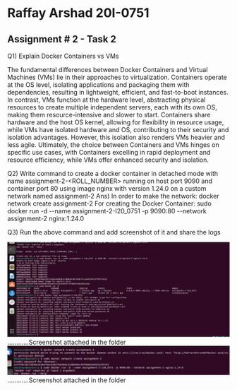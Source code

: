 # Raffay Arshad  20I-0751
## Assignment # 2 - Task 2


Q1) Explain Docker Containers vs VMs

The fundamental differences between Docker Containers and Virtual Machines (VMs) lie in their approaches to virtualization. 
Containers operate at the OS level, isolating applications and packaging them with dependencies, resulting in lightweight, efficient, and fast-to-boot instances. 
In contrast, VMs function at the hardware level, abstracting physical resources to create multiple independent servers, each with its own OS, making them resource-intensive and slower to start. 
Containers share hardware and the host OS kernel, allowing for flexibility in resource usage, while VMs have isolated hardware and OS, contributing to their security and isolation advantages. 
However, this isolation also renders VMs heavier and less agile. Ultimately, the choice between Containers and VMs hinges on specific use cases, with Containers excelling in rapid deployment and resource efficiency, while VMs offer enhanced security and isolation.

Q2) Write command to create a docker container in detached mode with name assignment-2-<ROLL_NUMBER> running on host port 9090 and container port 80 using image nginx with version 1.24.0 on a custom network named assignment-2
Ans) 
In order to make the network: docker network create assignment-2
For creating the Docker Container: sudo docker run -d --name assignment-2-I20_0751 -p 9090:80 --network assignment-2 nginx:1.24.0


Q3) Run the above command and add screenshot of it and share the logs

![Alt Text](ss1.png)............Screenshot attached in the folder
![Alt Text](ss2.png)............Screenshot attached in the folder




